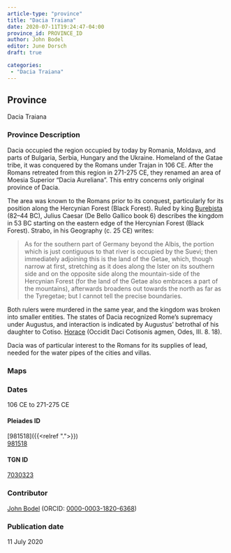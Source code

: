 ```yaml
---
article-type: "province"
title: "Dacia Traiana"
date: 2020-07-11T19:24:47-04:00
province_id: PROVINCE_ID
author: John Bodel
editor: June Dorsch
draft: true

categories:
 - "Dacia Traiana"
---
```


## Province

Dacia Traiana

### Province Description

Dacia occupied the region occupied by today by Romania, Moldava, and parts of Bulgaria, Serbia, Hungary and the Ukraine. Homeland of the Gatae tribe, it was conquered by the Romans under Trajan in 106 CE. After the Romans retreated from this region in 271-275 CE, they renamed an area of Moesia Superior “Dacia Aureliana”. This entry concerns only original province of Dacia.

The area was known to the Romans prior to its conquest, particularly for its position along the Hercynian Forest (Black Forest).
Ruled by king [Burebista](https://en.wikipedia.org/wiki/Burebista) (82–44 BC), Julius Caesar (De Bello Gallico book 6) describes the kingdom in 53 BC starting on the eastern edge of the Hercynian Forest (Black Forest). Strabo, in his Geography (c. 25 CE) writes:

> As for the southern part of Germany beyond the Albis, the portion which is just contiguous to that river is occupied by the Suevi; then immediately adjoining this is the land of the Getae, which, though narrow at first, stretching as it does along the Ister on its southern side and on the opposite side along the mountain-side of the Hercynian Forest (for the land of the Getae also embraces a part of the mountains), afterwards broadens out towards the north as far as the Tyregetae; but I cannot tell the precise boundaries.

Both rulers were murdered in the same year, and the kingdom was broken into smaller entities. The states of Dacia recognized Rome’s supremacy under Augustus, and interaction is indicated by Augustus’ betrothal of his daughter to Cotiso. [Horace](https://en.wikipedia.org/wiki/Horace) (Occidit Daci Cotisonis agmen, Odes, III. 8. 18).

Dacia was of particular interest to the Romans for its supplies of lead, needed for the water pipes of the cities and villas.

### Maps

<!--
{{< figure src="IMG_URL" alt="ALT_TEXT" title="CAPTION" >}}
-->

### Dates

106 CE to 271-275 CE

<!--#### Periodo ID-->

<!-- [PERIODO_ID](https://pleiades.stoa.org/places/PLEIADES_ID) -->

#### Pleiades ID

[981518]({{<relref ".">}}) \
[981518](https://pleiades.stoa.org/places/981518)

#### TGN ID

[7030323](http://vocab.getty.edu/page/tgn/7030323)

### Contributor

[John Bodel](https://www.brown.edu/academics/history/people/john-bodel) (ORCID: [0000-0003-1820-6368](https://orcid.org/0000-0003-1820-6368))

### Publication date

11 July 2020

<!--### Related articles-->

<!-- Links to other related articles. Leave blank for now -->